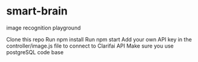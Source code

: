 # smart-brain
image recognition playground

Clone this repo
Run npm install
Run npm start
Add your own API key in the controller/image.js file to connect to Clarifai API
Make sure you use postgreSQL code base